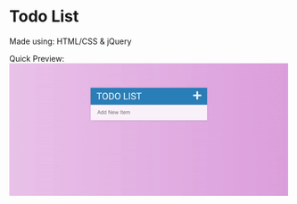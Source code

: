# Todo List

Made using: HTML/CSS & jQuery

Quick Preview:
![Preview of the todo list](./assests/resources/todo_list_preview.gif)